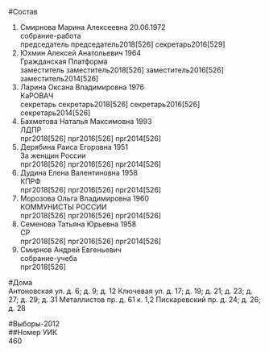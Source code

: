 #Состав  
1. Смирнова Марина Алексеевна 20.06.1972  
    собрание-работа  
    председатель председатель2018[526] секретарь2016[529]  
2. Юхмин Алексей Анатольевич 1964  
    Гражданская Платформа  
    заместитель заместитель2018[526] заместитель2016[526] заместитель2014[526]  
3. Ларина Оксана Владимировна 1976  
    КаРОВАЧ  
    секретарь секретарь2018[526] секретарь2016[526] секретарь2014[526]  
4. Бахметова Наталья Максимовна 1993  
    ЛДПР  
    прг2018[526] прг2016[526] прг2014[526]  
5. Дерябина Раиса Егоровна 1951  
    За женщин России  
    прг2018[526] прг2016[526] прг2014[526]  
6. Дудина Елена Валентиновна 1958  
    КПРФ  
    прг2018[526] прг2016[526] прг2014[526]  
7. Морозова Ольга Владимировна 1960  
    КОММУНИСТЫ РОССИИ  
    прг2018[526] прг2016[526] прг2014[526]  
8. Семенова Татьяна Юрьевна 1958  
    СР  
    прг2018[526] прг2016[526] прг2014[526]  
9. Смирнов Андрей Евгеньевич  
    собрание-учеба  
    прг2018[526]  
  
#Дома  
Антоновская ул. д. 6; д. 9; д. 12 Ключевая ул. д. 17; д. 19; д. 21; д. 23; д. 27; д. 29; д. 31 Металлистов пр. д. 61 к. 1,2 Пискаревский пр. д. 24; д. 26; д. 28  
  
#Выборы-2012  
##Номер УИК  
460  
